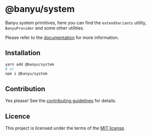 # @banyu/system

Banyu system primitives, here you can find the `extendVariants` utility, `BanyuProvider` and some other utilities.

Please refer to the [documentation](https://banyu.org) for more information.

## Installation

```sh
yarn add @banyu/system
# or
npm i @banyu/system
```

## Contribution

Yes please! See the
[contributing guidelines](https://github.com/Atnic/banyu/blob/master/CONTRIBUTING.md)
for details.

## Licence

This project is licensed under the terms of the
[MIT license](https://github.com/Atnic/banyu/blob/master/LICENSE).
